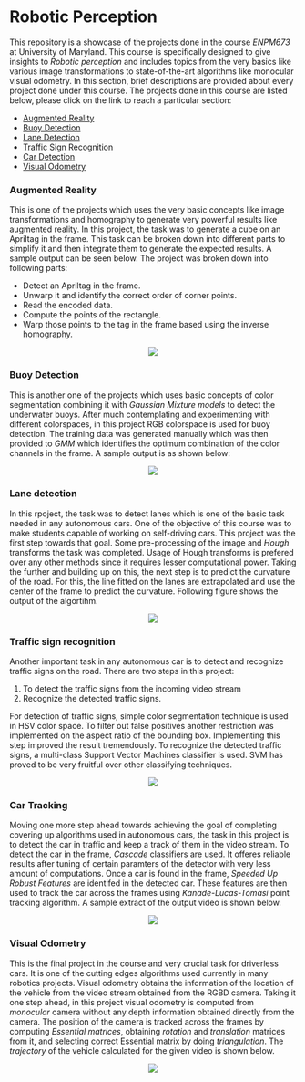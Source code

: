 # Robotic Perception

This repository is a showcase of the projects done in the course *ENPM673* at University of Maryland. This course is specifically designed to give insights to *Robotic perception* and includes topics from the very basics like various image transformations to state-of-the-art algorithms like monocular visual odometry. In this section, brief descriptions are provided about every project done under this course. The projects done in this course are listed below, please click on the link to reach a particular section:
  
  * [Augmented Reality](https://github.com/raviBhadeshiya/robotic_perception#augmented-reality)
  * [Buoy Detection](https://github.com/raviBhadeshiya/robotic_perception#buoy-detection)
  * [Lane Detection](https://github.com/raviBhadeshiya/robotic_perception#lane-detection)
  * [Traffic Sign Recognition](https://github.com/raviBhadeshiya/robotic_perception#traffic-sign-recognition)
  * [Car Detection](https://github.com/raviBhadeshiya/robotic_perception#car-tracking)
  * [Visual Odometry](https://github.com/raviBhadeshiya/robotic_perception#visual-odometry)

### Augmented Reality

This is one of the projects which uses the very basic concepts like image transformations and homography to generate very powerful results like augmented reality. In this project, the task was to generate a cube on an Apriltag in the frame. This task can be broken down into different parts to simplify it and then integrate them to generate the expected results. A sample output can be seen below. The project was broken down into following parts:
  
  * Detect an Apriltag in the frame.
  * Unwarp it and identify the correct order of corner points.
  * Read the encoded data.
  * Compute the points of the rectangle.
  * Warp those points to the tag in the frame based using the inverse homography.
  
<p align="center">
<img src="https://github.com/raviBhadeshiya/robotic_perception/blob/master/_output/augmented_cube.gif">
</p>
  
### Buoy Detection
  
This is another one of the projects which uses basic concepts of color segmentation combining it with *Gaussian Mixture models* to detect the underwater buoys. After much contemplating and experimenting with different colorspaces, in this project RGB colorspace is used for buoy detection. The training data was generated manually which was then provided to *GMM* which identifies the optimum combination of the color channels in the frame. A sample output is as shown below:

<p align="center">
<img src="https://github.com/raviBhadeshiya/robotic_perception/blob/master/_output/bouy_detection.gif">
</p>

### Lane detection 

In this rpoject, the task was to detect lanes which is one of the basic task needed in any autonomous cars. One of the objective of this course was to make students capable of working on self-driving cars. This project was the first step towards that goal. Some pre-processing of the image and *Hough* transforms the task was completed. Usage of Hough transforms is prefered over any other methods since it requires lesser computational power. Taking the further and building up on this, the next step is to predict the curvature of the road. For this, the line fitted on the lanes are extrapolated and use the center of the frame to predict the curvature. Following figure shows the output of the algortihm. 

<p align="center">
<img src="https://github.com/raviBhadeshiya/robotic_perception/blob/master/_output/lane_detection.gif">
</p>

### Traffic sign recognition

Another important task in any autonomous car is to detect and recognize traffic signs on the road. There are two steps in this project:
  1. To detect the traffic signs from the incoming video stream
  2. Recognize the detected traffic signs.

For detection of traffic signs, simple color segmentation technique is used in HSV color space. To filter out false positives another restriction was implemented on the aspect ratio of the bounding box. Implementing this step improved the result tremendously. To recognize the detected traffic signs, a multi-class Support Vector Machines classifier is used. SVM has proved to be very fruitful over other classifying techniques. 

<p align="center">
<img src="https://github.com/raviBhadeshiya/robotic_perception/blob/master/_output/trafic_sign_detection.gif">
</p>

### Car Tracking

Moving one more step ahead towards achieving the goal of completing covering up algorithms used in autonomous cars, the task in this project is to detect the car in traffic and keep a track of them in the video stream. To detect the car in the frame, *Cascade* classifiers are used. It offeres reliable results after tuning of certain paramters of the detector with very less amount of computations. Once a car is found in the frame, *Speeded Up Robust Features* are identifed in the detected car. These features are then used to track the car across the frames using *Kanade-Lucas-Tomasi* point tracking algorithm. A sample extract of the output video is shown below. 

<p align="center">
<img src="https://github.com/raviBhadeshiya/robotic_perception/blob/master/_output/car_tracking.gif">
</p>

### Visual Odometry

This is the final project in the course and very crucial task for driverless cars. It is one of the cutting edges algorithms used currently in many robotics projects. Visual odometry obtains the information of the location of the vehicle from the video stream obtained from the RGBD camera. Taking it one step ahead, in this project visual odometry is computed from *monocular* camera without any depth information obtained directly from the camera. The position of the camera is tracked across the frames by computing *Essential matrices*, obtaining *rotation* and *translation* matrices from it, and selecting correct Essential matrix by doing *triangulation*. The *trajectory* of the vehicle calculated for the given video is shown below.

<p align="center">
<img src="https://github.com/raviBhadeshiya/robotic_perception/blob/master/Visual_odometry/output/trajectory1.jpg">
</p>
